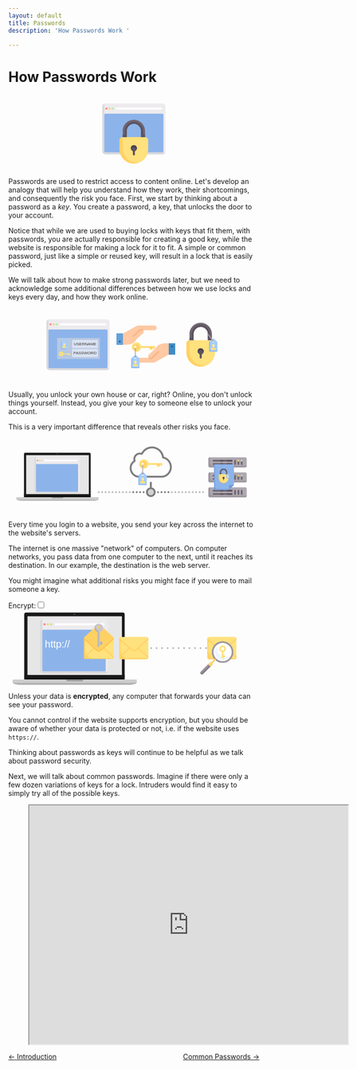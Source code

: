 ```yaml
---
layout: default
title: Passwords 
description: 'How Passwords Work '

---
```

# How Passwords Work

<!---Image-->
<svg xmlns="http://www.w3.org/2000/svg" width="740" viewBox="0 0 264.583 79.375" data-v-df0b85a2><g style="display:inline" data-v-df0b85a2><g transform="matrix(.10837 0 0 .10837 109.402 16.48)" data-v-df0b85a2><path d="M488.682 431.6H-66.261c-16.418 0-29.728-13.31-29.728-29.729V-34.155c0-16.418 13.31-29.729 29.728-29.729h554.943c16.418 0 29.729 13.31 29.729 29.73V401.87c0 16.42-13.31 29.729-29.73 29.729z" style="fill:#edebed;stroke-width:1.20000005" data-v-df0b85a2></path><path d="M-76.17 401.871V-62.195C-87.69-58.1-95.99-47.08-95.99-34.155v436.026c0 16.419 13.311 29.729 29.73 29.729h554.942c12.925 0 23.945-8.3 28.039-19.82H-66.261c-5.473 0-9.91-4.436-9.91-9.909z" style="fill:#dbd9dc;stroke-width:1.20000005" data-v-df0b85a2></path><path d="M488.682 411.78H-66.261c-5.473 0-9.91-4.436-9.91-9.909V45.123c0-5.473 4.437-9.91 9.91-9.91h554.943c5.473 0 9.91 4.437 9.91 9.91v356.748c0 5.473-4.437 9.91-9.91 9.91z" style="fill:#8cb4eb;stroke-width:1.20000005" data-v-df0b85a2></path><path d="M478.772-4.426H42.746a9.907 9.907 0 0 1-9.91-9.91 9.908 9.908 0 0 1 9.91-9.91h436.026a9.907 9.907 0 0 1 9.91 9.91 9.908 9.908 0 0 1-9.91 9.91z" style="fill:#ffffff;stroke-width:1.20000005" data-v-df0b85a2></path><circle r="9.91" cy="-14.336" cx="-56.353" style="fill:#ff8087;stroke-width:1.20000005" data-v-df0b85a2></circle><circle r="9.91" cy="-14.336" cx="-26.622" style="fill:#ffd164;stroke-width:1.20000005" data-v-df0b85a2></circle><circle r="9.91" cy="-14.336" cx="3.107" style="fill:#b4e6a0;stroke-width:1.20000005" data-v-df0b85a2></circle></g><path d="M144.105 44.996h-23.627a3.222 3.222 0 0 0-3.222 3.222v9.666c0 8.304 6.732 15.035 15.036 15.035 8.303 0 15.035-6.731 15.035-15.035v-9.666a3.222 3.222 0 0 0-3.222-3.222z" style="fill:#ffe17d;stroke-width:1.20000005" data-v-df0b85a2></path><path d="M132.292 26.74c-6.525 0-11.814 5.288-11.814 11.813v6.443h4.296v-6.443a7.518 7.518 0 1 1 15.035 0v6.443h4.296v-6.443c0-6.525-5.289-11.814-11.813-11.814z" style="fill:#6f6571;stroke-width:1.20000005" data-v-df0b85a2></path><path d="M134.787 71.828c-8.087-.38-14.309-7.347-14.309-15.443V44.996a3.222 3.222 0 0 0-3.222 3.222v9.666c0 8.304 6.732 15.035 15.036 15.035a15 15 0 0 0 6.358-1.406 15.2 15.2 0 0 1-3.863.315z" style="fill:#ffd164;stroke-width:1.20000005" data-v-df0b85a2></path><path d="M135.513 56.81a3.225 3.225 0 0 0-3.827-3.167 3.228 3.228 0 0 0-2.553 2.523 3.205 3.205 0 0 0 1.56 3.427c.327.188.525.534.525.911v2.486c0 .86.48 1.338 1.074 1.338.593 0 1.073-.481 1.073-1.074V60.51c0-.384.209-.733.541-.926a3.2 3.2 0 0 0 1.607-2.774z" style="fill:#5d5360;stroke-width:1.20000005" data-v-df0b85a2></path><path d="M131.686 55.791c1.65-.3 3.13.683 3.639 2.103a3.225 3.225 0 0 0-3.639-4.251 3.228 3.228 0 0 0-2.553 2.523 3.252 3.252 0 0 0 .117 1.706c.378-1.053 1.323-1.878 2.436-2.08z" style="fill:#4b3f4e;stroke-width:1.20000005" data-v-df0b85a2></path><path d="M141.957 41.238v-2.354c0-5.148-3.885-9.643-9.022-9.976a9.666 9.666 0 0 0-10.309 9.645v2.685c0 .89-.721 1.61-1.61 1.61h-.538v2.148h4.296v-6.128c0-4.116 3.172-7.706 7.286-7.83a7.518 7.518 0 0 1 7.75 7.515v6.443h4.295V42.85h-.537a1.61 1.61 0 0 1-1.61-1.611z" style="fill:#5d5360;stroke-width:1.20000005" data-v-df0b85a2></path><text x="91.854" y="-7.025" transform="translate(0 -26.458)" style="font-style:normal;font-weight:normal;font-size:10.58333302px;line-height:1.25;font-family:sans-serif;letter-spacing:0px;word-spacing:0px;fill:#000000;fill-opacity:1;stroke:none;stroke-width:0.26458332" data-v-df0b85a2></text></g></svg>
<!---Image-->


Passwords are used to restrict access to content online. Let's develop an
analogy that will help you understand how they work, their shortcomings, and
consequently the risk you face. First, we start by thinking about a password as
a _key_. You create a password, a key, that unlocks the door to your account.

Notice that while we are used to buying locks with keys that fit them, with
passwords, you are actually responsible for creating a good key, while the
website is responsible for making a lock for it to fit. A simple or common
password, just like a simple or reused key, will result in a lock that is
easily picked.

We will talk about how to make strong passwords later, but we need to
acknowledge some additional differences between how we use locks and keys every
day, and how they work online.


<!---Image-->
<svg xmlns="http://www.w3.org/2000/svg" width="740" viewBox="0 0 264.583 79.375" data-v-f39d98fc><g style="display:inline" data-v-f39d98fc><path d="M175.84 49.099V37.246h-6.772v11.853z" style="fill:#3e8cc7" data-v-f39d98fc></path><path d="M169.068 37.246v11.853h6.773V37.246z" style="fill:#3e8cc7" data-v-f39d98fc></path><path d="M171.608 39.786v1.693h1.693v-1.693z" style="fill:#126099;stroke-width:0.26458332" data-v-f39d98fc></path><path d="M154.695 43.13l-.02.042-6.594 5.938a2.389 2.389 0 0 0-.18 3.365l.01.01-.01.011h-11.853a2.534 2.534 0 0 0-2.54 2.54 2.534 2.534 0 0 0 2.54 2.54h17.78l15.24-8.466V37.246h-4.234a11.68 11.68 0 0 0-10.139 5.884z" style="fill:#fec9a3;stroke-width:0.26458332" data-v-f39d98fc></path><path d="M158.929 45.734a.819.819 0 0 1-.053 1.153l-7.028 6.392a3.232 3.232 0 0 1-3.566.53.813.813 0 0 1-.201-1.313l.042-.042a.854.854 0 0 1 .963-.138c.55.233 1.186.127 1.63-.285l7.027-6.403a.819.819 0 0 1 1.154.053z" style="fill:#f7b788;stroke-width:0.26458332" data-v-f39d98fc></path><g data-v-f39d98fc><path d="M120.81 26.928V38.78h-6.773V26.928z" style="fill:#3e8cc7;stroke-width:0.26458332" data-v-f39d98fc></path><path d="M120.81 26.928V38.78h-6.773V26.928z" style="fill:#3e8cc7" data-v-f39d98fc></path><path d="M118.27 34.548v1.693h-1.693v-1.693z" style="fill:#126099;stroke-width:0.26458332" data-v-f39d98fc></path><path d="M135.182 32.897l.021-.042 6.594-5.938a2.389 2.389 0 0 0 .18-3.365l-.011-.01H153.83a2.534 2.534 0 0 0 2.54-2.54 2.534 2.534 0 0 0-2.54-2.54h-17.78l-15.24 8.466V38.78h4.233a11.68 11.68 0 0 0 10.139-5.884z" style="fill:#fec9a3;stroke-width:0.26458332" data-v-f39d98fc></path><path d="M130.949 30.293a.819.819 0 0 1 .053-1.153l7.027-6.392a3.232 3.232 0 0 1 3.567-.53.813.813 0 0 1 .2 1.313l-.042.042a.854.854 0 0 1-.963.138 1.518 1.518 0 0 0-1.63.285l-7.027 6.393a.819.819 0 0 1-1.154-.053z" style="fill:#f7b788;stroke-width:0.26458332" data-v-f39d98fc></path><path d="M114.051 32.825v-5.847h6.601v11.694h-6.6zm4.338 2.546v-.849h-1.886v1.698h1.886z" style="opacity:0.5;fill:#8cb4eb;fill-opacity:1;stroke-width:1.78208733" data-v-f39d98fc></path></g><g style="display:inline" data-v-f39d98fc><g transform="matrix(.05292 0 0 .05292 128.643 36.27)" data-v-f39d98fc><path d="M462.452 132.129v-24.774h16.516v24.774a8.256 8.256 0 0 1-8.258 8.258 8.256 8.256 0 0 1-8.258-8.258z" style="fill:#ffd164" data-v-f39d98fc></path><rect height="41.29" width="49.548" y="99.1" x="388.13" style="fill:#ffd164" data-v-f39d98fc></rect></g><path d="M151.366 43.7v-2.185h.874V43.7a.437.437 0 1 1-.874 0z" style="fill:#ffe17d" data-v-f39d98fc></path><path d="M148.744 43.7v-2.185h.874V43.7a.437.437 0 1 1-.874 0z" style="fill:#ffe17d" data-v-f39d98fc></path><path d="M130.394 41.267c.092 2.397 2.02 4.412 4.41 4.602a4.805 4.805 0 0 0 4.96-3.296.883.883 0 0 1 .834-.621h13.39a.874.874 0 0 0 0-1.748h-13.39a.887.887 0 0 1-.836-.626 4.805 4.805 0 0 0-9.368 1.69zm4.804-.19a1.311 1.311 0 1 1-2.622 0 1.311 1.311 0 0 1 2.622 0z" style="fill:#ffe17d" data-v-f39d98fc></path><path d="M135.198 38.019a3.059 3.059 0 1 0 0 6.117 3.059 3.059 0 0 0 0-6.117zm-1.311 4.37a1.311 1.311 0 1 1 0-2.622 1.311 1.311 0 0 1 0 2.622z" style="fill:#ffd164" data-v-f39d98fc></path><path d="M136.072 45.01a4.807 4.807 0 0 1-3.81-7.738 4.798 4.798 0 0 0-1.868 3.995c.092 2.397 2.02 4.412 4.41 4.602a4.794 4.794 0 0 0 4.201-1.862 4.782 4.782 0 0 1-2.933 1.004z" style="fill:#ffd164" data-v-f39d98fc></path><path d="M140.598 41.952h13.39a.874.874 0 0 0 .874-.874h-13.066c-.547 0-1.031.353-1.198.873z" style="fill:#ffd164" data-v-f39d98fc></path><path d="M137.744 52.801l-2.312-2.313a2.178 2.178 0 0 0-1.546-.64c-.558 0-1.118.214-1.544.64l-2.313 2.313a1.748 1.748 0 0 0-.512 1.236v8.453c0 .483.391.874.874.874h6.991a.874.874 0 0 0 .874-.874v-8.453c0-.463-.184-.908-.512-1.236zm-3.857.95a.874.874 0 1 1 0-1.749.874.874 0 0 1 0 1.748z" style="fill:#a5cdff" data-v-f39d98fc></path><path d="M133.887 52.44a.437.437 0 0 1-.437-.438V42.39a.437.437 0 1 1 .874 0v9.613a.437.437 0 0 1-.437.437z" style="fill:#aea8af" data-v-f39d98fc></path><path d="M133.887 52.44a.437.437 0 0 1-.437-.438v-1.31h.874v1.31a.437.437 0 0 1-.437.437z" style="fill:#9c969e" data-v-f39d98fc></path><path d="M131.702 62.46a1.311 1.311 0 0 1-1.311-1.312V52.44l-.362.362a1.748 1.748 0 0 0-.512 1.236v8.453c0 .483.391.874.874.874h6.991a.874.874 0 0 0 .874-.874v-.031h-6.554z" style="fill:#8cb4eb" data-v-f39d98fc></path><path d="M135.91 59.669l-.77-.257a.874.874 0 0 1-.598-.83v-.899h-1.31v.9c0 .376-.242.71-.598.829l-.772.257a.874.874 0 0 0-.597.83v.68c0 .241.195.437.437.437h4.37a.437.437 0 0 0 .437-.437v-.68c0-.377-.241-.711-.598-.83z" style="fill:#ffe17d" data-v-f39d98fc></path><path d="M133.887 59.431c.336 0 .645-.076.93-.212a.874.874 0 0 1-.275-.636v-.9h-1.31v.9a.874.874 0 0 1-.276.635c.285.137.594.213.93.213z" style="fill:#ffd164" data-v-f39d98fc></path><path d="M133.887 58.557a1.311 1.311 0 0 1-1.311-1.31v-.438a1.311 1.311 0 0 1 2.622 0v.437c0 .724-.587 1.311-1.311 1.311z" style="fill:#ffedb1" data-v-f39d98fc></path><path d="M133.45 57.683v-1.31c0-.333.127-.64.331-.87a1.313 1.313 0 0 0-1.205 1.306v.437c0 .688.531 1.252 1.205 1.307a1.316 1.316 0 0 1-.331-.87z" style="fill:#ffe17d" data-v-f39d98fc></path></g><g style="display:inline" data-v-f39d98fc><path d="M215.043 33.508a.437.437 0 0 1-.617-.035l-.874-.978.652-.582.873.978c.161.18.146.456-.034.617z" style="display:inline;fill:#9c969e;stroke-width:0.99999994" data-v-f39d98fc></path><path d="M214.555 33.938h-23.627a3.222 3.222 0 0 0-3.222 3.222v9.665c0 8.304 6.732 15.035 15.036 15.035 8.303 0 15.035-6.731 15.035-15.035V37.16a3.222 3.222 0 0 0-3.222-3.222z" style="fill:#ffe17d;stroke-width:0.13004801" data-v-f39d98fc></path><path d="M202.742 15.68c-6.525 0-11.814 5.29-11.814 11.814v6.444h4.296v-6.444a7.518 7.518 0 1 1 15.035 0v6.444h4.296v-6.444c0-6.524-5.289-11.813-11.813-11.813z" style="fill:#6f6571;stroke-width:0.13004801" data-v-f39d98fc></path><path d="M205.237 60.77c-8.087-.381-14.309-7.347-14.309-15.443v-11.39a3.222 3.222 0 0 0-3.222 3.223v9.665c0 8.304 6.732 15.035 15.036 15.035a15 15 0 0 0 6.358-1.406 15.2 15.2 0 0 1-3.863.315z" style="fill:#ffd164;stroke-width:0.13004801" data-v-f39d98fc></path><path d="M205.963 45.751a3.225 3.225 0 0 0-3.827-3.166 3.228 3.228 0 0 0-2.554 2.522 3.205 3.205 0 0 0 1.56 3.428c.328.187.526.533.526.91v2.486c0 .86.48 1.338 1.073 1.338.594 0 1.074-.48 1.074-1.074v-2.744c0-.384.209-.733.54-.925a3.2 3.2 0 0 0 1.608-2.775z" style="fill:#5d5360;stroke-width:0.13004801" data-v-f39d98fc></path><path d="M202.136 44.733c1.65-.3 3.13.683 3.639 2.103a3.225 3.225 0 0 0-3.639-4.251 3.228 3.228 0 0 0-2.554 2.522 3.252 3.252 0 0 0 .118 1.706c.378-1.053 1.323-1.878 2.436-2.08z" style="fill:#4b3f4e;stroke-width:0.13004801" data-v-f39d98fc></path><path d="M212.407 30.18v-2.355c0-5.148-3.885-9.643-9.022-9.975a9.666 9.666 0 0 0-10.309 9.644v2.685c0 .89-.721 1.611-1.61 1.611h-.538v2.148h4.296v-6.129c0-4.116 3.172-7.706 7.286-7.829a7.518 7.518 0 0 1 7.75 7.514v6.444h4.295V31.79h-.537a1.61 1.61 0 0 1-1.61-1.61z" style="fill:#5d5360;stroke-width:0.13004801" data-v-f39d98fc></path><g style="display:inline" data-v-f39d98fc><path d="M219.87 35.41l-2.313-2.313a2.178 2.178 0 0 0-1.546-.64c-.558 0-1.118.213-1.544.64l-2.313 2.313a1.748 1.748 0 0 0-.512 1.236v8.452c0 .483.391.874.874.874h6.991a.874.874 0 0 0 .874-.874v-8.452c0-.464-.184-.908-.511-1.236zm-3.858.949a.874.874 0 1 1 0-1.748.874.874 0 0 1 0 1.748z" style="fill:#a5cdff" data-v-f39d98fc></path><path d="M215.942 35.087a.437.437 0 0 1-.61-.093l-5.694-7.746a.437.437 0 1 1 .704-.518l5.694 7.747a.437.437 0 0 1-.094.61z" style="fill:#aea8af" data-v-f39d98fc></path><path d="M215.942 35.087a.437.437 0 0 1-.61-.093l-.777-1.056.704-.518.777 1.057a.437.437 0 0 1-.094.61z" style="fill:#9c969e" data-v-f39d98fc></path><path d="M213.827 45.067a1.311 1.311 0 0 1-1.311-1.31v-8.71l-.362.363a1.748 1.748 0 0 0-.512 1.236v8.452c0 .483.391.874.874.874h6.992a.874.874 0 0 0 .874-.874v-.03h-6.555z" style="fill:#8cb4eb" data-v-f39d98fc></path><path d="M218.036 42.277l-.771-.257a.874.874 0 0 1-.598-.829v-.9h-1.31v.9c0 .376-.242.71-.598.83l-.772.256a.874.874 0 0 0-.597.83v.68c0 .242.195.438.437.438h4.37a.437.437 0 0 0 .437-.437v-.681c0-.377-.241-.71-.598-.83z" style="fill:#ffe17d" data-v-f39d98fc></path><path d="M216.012 42.04c.336 0 .645-.076.93-.213a.874.874 0 0 1-.275-.636v-.9h-1.31v.9a.874.874 0 0 1-.276.636c.285.136.594.213.93.213z" style="fill:#ffd164" data-v-f39d98fc></path><path d="M216.012 41.166a1.311 1.311 0 0 1-1.311-1.311v-.437a1.311 1.311 0 0 1 2.622 0v.437c0 .724-.587 1.31-1.311 1.31z" style="fill:#ffedb1" data-v-f39d98fc></path><path d="M215.575 40.292V38.98c0-.333.127-.639.331-.87a1.313 1.313 0 0 0-1.205 1.307v.437c0 .688.531 1.252 1.205 1.306a1.316 1.316 0 0 1-.331-.87z" style="fill:#ffe17d" data-v-f39d98fc></path></g></g><g data-v-f39d98fc><g transform="matrix(.10837 0 0 .10837 50.512 18.845)" style="display:inline" data-v-f39d98fc><path d="M488.682 431.6H-66.261c-16.418 0-29.728-13.31-29.728-29.729V-34.155c0-16.418 13.31-29.729 29.728-29.729h554.943c16.418 0 29.729 13.31 29.729 29.73V401.87c0 16.42-13.31 29.729-29.73 29.729z" style="fill:#edebed;stroke-width:1.20000005" data-v-f39d98fc></path><path d="M-76.17 401.871V-62.195C-87.69-58.1-95.99-47.08-95.99-34.155v436.026c0 16.419 13.311 29.729 29.73 29.729h554.942c12.925 0 23.945-8.3 28.039-19.82H-66.261c-5.473 0-9.91-4.436-9.91-9.909z" style="fill:#dbd9dc;stroke-width:1.20000005" data-v-f39d98fc></path><path d="M488.682 411.78H-66.261c-5.473 0-9.91-4.436-9.91-9.909V45.123c0-5.473 4.437-9.91 9.91-9.91h554.943c5.473 0 9.91 4.437 9.91 9.91v356.748c0 5.473-4.437 9.91-9.91 9.91z" style="fill:#8cb4eb;stroke-width:1.20000005" data-v-f39d98fc></path><path d="M478.772-4.426H42.746a9.907 9.907 0 0 1-9.91-9.91 9.908 9.908 0 0 1 9.91-9.91h436.026a9.907 9.907 0 0 1 9.91 9.91 9.908 9.908 0 0 1-9.91 9.91z" style="fill:#ffffff;stroke-width:1.20000005" data-v-f39d98fc></path><circle cx="-56.353" cy="-14.336" r="9.91" style="fill:#ff8087;stroke-width:1.20000005" data-v-f39d98fc></circle><circle cx="-26.622" cy="-14.336" r="9.91" style="fill:#ffd164;stroke-width:1.20000005" data-v-f39d98fc></circle><circle cx="3.107" cy="-14.336" r="9.91" style="fill:#b4e6a0;stroke-width:1.20000005" data-v-f39d98fc></circle></g><g transform="translate(0 -63.5)" data-v-f39d98fc><rect width="45.01" height="22.172" x="51.374" y="95.13" style="opacity:0.5;fill:#e3dedb;fill-opacity:1;stroke-width:0.43104368" data-v-f39d98fc></rect><g transform="matrix(.02646 0 0 .02646 52.48 109.508)" style="display:inline" data-v-f39d98fc><path d="M462.452 132.129v-24.774h16.516v24.774a8.256 8.256 0 0 1-8.258 8.258 8.256 8.256 0 0 1-8.258-8.258z" style="fill:#ffd164" data-v-f39d98fc></path><rect height="41.29" width="49.548" y="99.1" x="388.13" style="fill:#ffd164" data-v-f39d98fc></rect></g><g style="display:inline" data-v-f39d98fc><path d="M55.757 110.382a1.53 1.53 0 1 0 0 3.06 1.53 1.53 0 0 0 0-3.06zm-.655 2.185a.655.655 0 1 1 0-1.31.655.655 0 0 1 0 1.31z" style="fill:#ffd164" data-v-f39d98fc></path><path d="M56.194 113.878a2.403 2.403 0 0 1-1.905-3.87 2.4 2.4 0 0 0-.934 1.998 2.423 2.423 0 0 0 2.206 2.301 2.397 2.397 0 0 0 2.1-.93 2.391 2.391 0 0 1-1.467.501z" style="fill:#ffd164" data-v-f39d98fc></path><path d="M58.457 112.349h6.695a.437.437 0 0 0 .437-.437h-6.533a.63.63 0 0 0-.599.437z" style="fill:#ffd164" data-v-f39d98fc></path></g><g style="display:inline" data-v-f39d98fc><path d="M63.841 113.223v-1.093h.437v1.093a.218.218 0 1 1-.437 0z" style="fill:#ffe17d" data-v-f39d98fc></path><path d="M62.53 113.223v-1.093h.437v1.093a.218.218 0 1 1-.437 0z" style="fill:#ffe17d" data-v-f39d98fc></path><path d="M53.355 112.006a2.423 2.423 0 0 0 2.206 2.301 2.402 2.402 0 0 0 2.479-1.647.442.442 0 0 1 .417-.311h6.695a.437.437 0 0 0 0-.874h-6.694a.444.444 0 0 1-.419-.313 2.402 2.402 0 0 0-4.684.844zm2.402-.094a.655.655 0 1 1-1.311 0 .655.655 0 0 1 1.311 0z" style="fill:#ffe17d" data-v-f39d98fc></path></g><g style="display:inline" data-v-f39d98fc><path d="M61.957 98.558l-1.85-1.85a1.742 1.742 0 0 0-1.237-.513c-.447 0-.894.171-1.236.512l-1.85 1.85c-.262.263-.41.619-.41.99v6.762a.7.7 0 0 0 .7.699h5.593a.7.7 0 0 0 .7-.7v-6.761c0-.371-.148-.727-.41-.99zm-3.087.759a.7.7 0 1 1 0-1.399.7.7 0 0 1 0 1.399z" style="fill:#a5cdff;stroke-width:0.05291667" data-v-f39d98fc></path><path d="M57.122 106.284c-.579 0-1.048-.47-1.048-1.049v-6.967l-.29.29c-.262.262-.41.618-.41.988v6.763a.7.7 0 0 0 .7.699h5.593a.7.7 0 0 0 .7-.7v-.024h-5.245z" style="fill:#8cb4eb;stroke-width:0.05291667" data-v-f39d98fc></path><path d="M60.49 104.052l-.617-.206a.7.7 0 0 1-.478-.663v-.72h-1.049v.72a.7.7 0 0 1-.478.663l-.617.206a.7.7 0 0 0-.478.663v.545c0 .193.156.35.35.35h3.495a.35.35 0 0 0 .35-.35v-.545a.7.7 0 0 0-.478-.663z" style="fill:#ffe17d;stroke-width:0.05291667" data-v-f39d98fc></path><path d="M58.87 103.862c.27 0 .516-.061.744-.17a.7.7 0 0 1-.22-.51v-.719h-1.048v.72a.7.7 0 0 1-.22.508c.228.11.475.17.744.17z" style="fill:#ffd164;stroke-width:0.05291667" data-v-f39d98fc></path><path d="M58.87 103.162c-.579 0-1.048-.47-1.048-1.048v-.35a1.049 1.049 0 0 1 2.098 0v.35c0 .579-.47 1.048-1.05 1.048z" style="fill:#ffedb1;stroke-width:0.05291667" data-v-f39d98fc></path><path d="M58.52 102.463v-1.049c0-.265.103-.51.266-.695a1.05 1.05 0 0 0-.964 1.045v.35c0 .55.425 1.001.964 1.045a1.053 1.053 0 0 1-.265-.696z" style="fill:#ffe17d;stroke-width:0.05291667" data-v-f39d98fc></path></g><rect width="27.077" height="8.502" x="67.25" y="97.185" style="opacity:0.5;fill:#ffffff;fill-opacity:1;stroke-width:0.27172312" data-v-f39d98fc></rect><text x="68.84" y="102.977" style="font-style:normal;font-variant:normal;font-weight:normal;font-stretch:normal;font-size:10.58333302px;line-height:0;font-family:Jamrul;-inkscape-font-specification:Jamrul;letter-spacing:0px;word-spacing:0px;fill:#000000;fill-opacity:1;stroke:none;stroke-width:0.26458332" data-v-f39d98fc><tspan x="68.84" y="102.977" style="font-style:normal;font-variant:normal;font-weight:normal;font-stretch:normal;font-size:4.23333311px;line-height:0;font-family:sans-serif;-inkscape-font-specification:sans-serif;fill:#333333;fill-opacity:1;stroke-width:0.26458332" data-v-f39d98fc>USERNAME</tspan></text><rect width="27.077" height="8.502" x="67.25" y="106.745" style="display:inline;opacity:0.5;fill:#ffffff;fill-opacity:1;stroke-width:0.27172312" data-v-f39d98fc></rect><text x="68.571" y="112.537" style="font-style:normal;font-variant:normal;font-weight:normal;font-stretch:normal;font-size:10.58333302px;line-height:0;font-family:Jamrul;-inkscape-font-specification:Jamrul;letter-spacing:0px;word-spacing:0px;display:inline;fill:#000000;fill-opacity:1;stroke:none;stroke-width:0.26458332" data-v-f39d98fc><tspan x="68.571" y="112.537" style="font-style:normal;font-variant:normal;font-weight:normal;font-stretch:normal;font-size:4.23333311px;line-height:0;font-family:sans-serif;-inkscape-font-specification:sans-serif;fill:#333333;fill-opacity:1;stroke-width:0.26458332" data-v-f39d98fc>PASSWORD</tspan></text></g></g></g></svg>
<!---Image-->


Usually, you unlock your own house or car, right?  Online, you don't unlock
things yourself. Instead, you give your key to someone else to unlock your
account.

This is a very important difference that reveals other risks you face.

<!---Image-->
<svg xmlns="http://www.w3.org/2000/svg" width="740" viewBox="0 0 264.583 79.375" data-v-09d0cfd4><g style="display:inline" data-v-09d0cfd4><g transform="matrix(.21167 0 0 .21167 -2.392 -13.258)" style="clip-rule:evenodd;fill-rule:evenodd;image-rendering:optimizeQuality;shape-rendering:geometricPrecision;text-rendering:geometricPrecision" data-v-09d0cfd4><rect height="512" width="512" style="fill:none" data-v-09d0cfd4></rect><rect height="14.309" width="332.046" x="89.118" y="343.602" style="fill:#000000" data-v-09d0cfd4></rect><path d="M94.886 136.354h320.496c3.172 0 5.768 2.596 5.768 5.768v205.45c0 3.173-2.596 5.769-5.768 5.769H94.886c-3.173 0-5.769-2.596-5.769-5.769v-205.45c0-3.172 2.596-5.768 5.769-5.768z" style="fill:#1a1a1a" data-v-09d0cfd4></path><rect height="194.209" width="312.421" x="99.732" y="148.522" style="fill:#e6e6e6;stroke:#000000;stroke-width:0.125102" data-v-09d0cfd4></rect><rect height="10.95" width="410.281" x="50.86" y="357.853" style="fill:#cccccc" data-v-09d0cfd4></rect><path d="M227.684 357.853h56.632v1.706a3.844 3.844 0 0 1-3.833 3.833h-48.967a3.844 3.844 0 0 1-3.832-3.833v-1.706z" style="fill:#999999" data-v-09d0cfd4></path><path d="M256 368.803h204.626a.17.17 0 0 1 .17.17c0 3.18-14.04 5.969-22.38 6.673H73.584c-8.339-.704-22.38-3.492-22.38-6.673 0-.093.077-.17.17-.17H256z" style="fill:#b3b3b3" data-v-09d0cfd4></path><g data-v-09d0cfd4><circle r="1.2" transform="matrix(1.30067 1.32352 -1.32373 1.30047 255.134 142.182)" style="fill:#424242" data-v-09d0cfd4></circle><circle r="1.2" transform="matrix(1.00675 1.02443 -1.02459 1.00659 255.134 142.182)" style="fill:#595959" data-v-09d0cfd4></circle><path d="M256.364 140.973a1.723 1.723 0 0 1-.436 2.738c-.48-.256-.895-.719-1.127-1.32-.258-.669-.232-1.364.019-1.905.544-.1 1.127.062 1.544.487z" style="fill:#636363" data-v-09d0cfd4></path></g></g><g style="opacity:0.5" data-v-09d0cfd4><path d="M136.959 41.92h25.137c2.754-.195 5.324-1.469 7.24-3.57a11.274 11.274 0 0 0 2.95-7.588c0-5.15-3.55-9.71-8.36-10.897a12.713 12.713 0 0 0-12.619-10.81 12.827 12.827 0 0 0-11.17 6.564 6.876 6.876 0 0 0-8.187 8.296 9.658 9.658 0 0 0-4.114 7.892c.01 5.215 4.191 9.842 9.123 10.114zM133.628 25.2a.98.98 0 0 0 .424-1.198 4.906 4.906 0 0 1 4.605-6.576c.577.001 1.143.099 1.666.295a1.006 1.006 0 0 0 1.241-.5 10.836 10.836 0 0 1 9.765-6.195c5.596 0 10.212 4.191 10.745 9.743a.994.994 0 0 0 .817.882c4.246.73 7.446 4.638 7.446 9.101 0 4.736-3.734 8.851-8.328 9.2h-24.963c-3.92-.24-7.218-3.952-7.218-8.144 0-2.7 1.448-5.236 3.8-6.608z" data-v-09d0cfd4></path><g transform="matrix(.10887 0 0 .10887 116.019 9.054)" data-v-09d0cfd4><circle cx="313.65" cy="442.5" r="37.8" style="fill:#a7a9ac" data-v-09d0cfd4></circle><path d="M360.45 442.5c0-22.7-16.3-41.7-37.8-46v-46.6c0-5-4.1-9.1-9.1-9.1s-9.1 4.1-9.1 9.1v46.6c-21.5 4.2-37.8 23.2-37.8 46 0 25.8 21 46.8 46.8 46.8 25.8 0 47-20.9 47-46.8zm-75.5 0c0-15.8 12.9-28.7 28.7-28.7 15.8 0 28.7 12.9 28.7 28.7 0 15.8-12.9 28.7-28.7 28.7-15.9.1-28.7-12.8-28.7-28.7z" data-v-09d0cfd4></path></g><path d="M143.556 57.227a.994.994 0 0 0-.99-.99.994.994 0 0 0-.991.99c0 .545.446.991.99.991.545 0 .991-.435.991-.99z" data-v-09d0cfd4></path><path d="M136.264 57.227a.987.987 0 0 0-.99-.99.994.994 0 0 0-.991.99c0 .545.446.991.99.991.545 0 .991-.435.991-.99z" data-v-09d0cfd4></path><path d="M137.929 57.227c0 .545.446.991.99.991.545 0 .991-.435.991-.99a.987.987 0 0 0-.99-.991c-.545.01-.991.446-.991.99z" data-v-09d0cfd4></path><path d="M130.92 56.53a.98.98 0 0 0-.283.697c0 .262.109.512.283.697a.99.99 0 0 0 .697.294.99.99 0 0 0 .696-.294.99.99 0 0 0 .294-.697.99.99 0 0 0-.294-.696.99.99 0 0 0-.696-.294 1.06 1.06 0 0 0-.697.294z" data-v-09d0cfd4></path><path d="M169.41 57.924a.99.99 0 0 0 .295-.697.99.99 0 0 0-.294-.696.99.99 0 0 0-.697-.294.99.99 0 0 0-.697.294.99.99 0 0 0-.294.696.99.99 0 0 0 .294.697.99.99 0 0 0 .697.294.99.99 0 0 0 .697-.294z" data-v-09d0cfd4></path><path d="M166.053 57.227a.987.987 0 0 0-.991-.99.994.994 0 0 0-.99.99c0 .545.446.991.99.991s.99-.435.99-.99z" data-v-09d0cfd4></path><path d="M161.41 58.218c.544 0 .99-.435.99-.99a.987.987 0 0 0-.99-.991.994.994 0 0 0-.99.99c0 .556.446.991.99.991z" data-v-09d0cfd4></path><path d="M158.743 57.227a.985.985 0 1 0-1.97 0 .985.985 0 1 0 1.97 0z" data-v-09d0cfd4></path><path d="M173.063 57.924a.99.99 0 0 0 .294-.697.99.99 0 0 0-.294-.696.99.99 0 0 0-.697-.294.99.99 0 0 0-.697.294.99.99 0 0 0-.294.696.99.99 0 0 0 .294.697.99.99 0 0 0 .697.294.99.99 0 0 0 .697-.294z" style="opacity:0.5;stroke-width:1" data-v-09d0cfd4></path><path d="M176.715 57.924a.99.99 0 0 0 .294-.697.99.99 0 0 0-.294-.696.99.99 0 0 0-.697-.294.99.99 0 0 0-.697.294.99.99 0 0 0-.294.696.99.99 0 0 0 .294.697.99.99 0 0 0 .697.294.99.99 0 0 0 .697-.294z" style="opacity:0.5;stroke-width:1" data-v-09d0cfd4></path><path d="M180.367 57.924a.99.99 0 0 0 .294-.697.99.99 0 0 0-.294-.696.99.99 0 0 0-.697-.294.99.99 0 0 0-.697.294.99.99 0 0 0-.294.696.99.99 0 0 0 .294.697.99.99 0 0 0 .697.294.99.99 0 0 0 .697-.294z" style="opacity:0.5;stroke-width:1" data-v-09d0cfd4></path><path d="M184.019 57.924a.99.99 0 0 0 .294-.697.99.99 0 0 0-.294-.696.99.99 0 0 0-.697-.294.99.99 0 0 0-.697.294.99.99 0 0 0-.294.696.99.99 0 0 0 .294.697.99.99 0 0 0 .697.294.99.99 0 0 0 .697-.294z" style="opacity:0.5;stroke-width:1" data-v-09d0cfd4></path><path d="M187.67 57.924a.99.99 0 0 0 .295-.697.99.99 0 0 0-.294-.696.99.99 0 0 0-.697-.294.99.99 0 0 0-.697.294.99.99 0 0 0-.294.696.99.99 0 0 0 .294.697.99.99 0 0 0 .697.294.99.99 0 0 0 .697-.294z" style="opacity:0.5;stroke-width:1" data-v-09d0cfd4></path><path d="M191.323 57.924a.99.99 0 0 0 .294-.697.99.99 0 0 0-.294-.696.99.99 0 0 0-.697-.294.99.99 0 0 0-.697.294.99.99 0 0 0-.294.696.99.99 0 0 0 .294.697.99.99 0 0 0 .697.294.99.99 0 0 0 .697-.294z" style="opacity:0.5;stroke-width:1" data-v-09d0cfd4></path><path d="M194.975 57.924a.99.99 0 0 0 .294-.697.99.99 0 0 0-.294-.696.99.99 0 0 0-.697-.294.99.99 0 0 0-.697.294.99.99 0 0 0-.294.696.99.99 0 0 0 .294.697.99.99 0 0 0 .697.294.99.99 0 0 0 .697-.294z" style="opacity:0.5;stroke-width:1" data-v-09d0cfd4></path><path d="M198.627 57.924a.99.99 0 0 0 .294-.697.99.99 0 0 0-.294-.696.99.99 0 0 0-.697-.294.99.99 0 0 0-.697.294.99.99 0 0 0-.294.696.99.99 0 0 0 .294.697.99.99 0 0 0 .697.294.99.99 0 0 0 .697-.294z" style="opacity:0.5;stroke-width:1" data-v-09d0cfd4></path><path d="M202.279 57.924a.99.99 0 0 0 .294-.697.99.99 0 0 0-.294-.696.99.99 0 0 0-.697-.294.99.99 0 0 0-.697.294.99.99 0 0 0-.293.696.99.99 0 0 0 .293.697.99.99 0 0 0 .697.294.99.99 0 0 0 .697-.294z" style="opacity:0.5;stroke-width:1" data-v-09d0cfd4></path><path d="M205.931 57.924a.99.99 0 0 0 .294-.697.99.99 0 0 0-.294-.696.99.99 0 0 0-.697-.294.99.99 0 0 0-.696.294.99.99 0 0 0-.294.696.99.99 0 0 0 .294.697.99.99 0 0 0 .696.294.99.99 0 0 0 .697-.294z" style="opacity:0.5;stroke-width:1" data-v-09d0cfd4></path><path d="M95.864 57.924a.99.99 0 0 0 .294-.697.99.99 0 0 0-.294-.696.99.99 0 0 0-.696-.294.99.99 0 0 0-.697.294.99.99 0 0 0-.294.696.99.99 0 0 0 .294.697.99.99 0 0 0 .697.294.99.99 0 0 0 .696-.294z" style="opacity:0.5;stroke-width:1" data-v-09d0cfd4></path><path d="M99.51 57.924a.99.99 0 0 0 .294-.697.99.99 0 0 0-.294-.696.99.99 0 0 0-.696-.294.99.99 0 0 0-.697.294.99.99 0 0 0-.294.696.99.99 0 0 0 .294.697.99.99 0 0 0 .697.294.99.99 0 0 0 .696-.294z" style="opacity:0.5;stroke-width:1" data-v-09d0cfd4></path><path d="M103.156 57.924a.99.99 0 0 0 .294-.697.99.99 0 0 0-.294-.696.99.99 0 0 0-.696-.294.99.99 0 0 0-.697.294.99.99 0 0 0-.294.696.99.99 0 0 0 .294.697.99.99 0 0 0 .697.294.99.99 0 0 0 .696-.294z" style="opacity:0.5;stroke-width:1" data-v-09d0cfd4></path><path d="M106.802 57.924a.99.99 0 0 0 .294-.697.99.99 0 0 0-.294-.696.99.99 0 0 0-.696-.294.99.99 0 0 0-.697.294.99.99 0 0 0-.294.696.99.99 0 0 0 .294.697.99.99 0 0 0 .697.294.99.99 0 0 0 .696-.294z" style="opacity:0.5;stroke-width:1" data-v-09d0cfd4></path><path d="M110.448 57.924a.99.99 0 0 0 .294-.697.99.99 0 0 0-.294-.696.99.99 0 0 0-.696-.294.99.99 0 0 0-.697.294.99.99 0 0 0-.294.696.99.99 0 0 0 .294.697.99.99 0 0 0 .697.294.99.99 0 0 0 .696-.294z" style="opacity:0.5;stroke-width:1" data-v-09d0cfd4></path><path d="M114.094 57.924a.99.99 0 0 0 .294-.697.99.99 0 0 0-.294-.696.99.99 0 0 0-.696-.294.99.99 0 0 0-.697.294.99.99 0 0 0-.294.696.99.99 0 0 0 .294.697.99.99 0 0 0 .697.294.99.99 0 0 0 .696-.294z" style="opacity:0.5;stroke-width:1" data-v-09d0cfd4></path><path d="M117.74 57.924a.99.99 0 0 0 .294-.697.99.99 0 0 0-.294-.696.99.99 0 0 0-.696-.294.99.99 0 0 0-.697.294.99.99 0 0 0-.294.696.99.99 0 0 0 .294.697.99.99 0 0 0 .697.294.99.99 0 0 0 .696-.294z" style="opacity:0.5;stroke-width:1" data-v-09d0cfd4></path><path d="M121.386 57.924a.99.99 0 0 0 .294-.697.99.99 0 0 0-.294-.696.99.99 0 0 0-.696-.294.99.99 0 0 0-.697.294.99.99 0 0 0-.294.696.99.99 0 0 0 .294.697.99.99 0 0 0 .697.294.99.99 0 0 0 .696-.294z" style="opacity:0.5;stroke-width:1" data-v-09d0cfd4></path><path d="M125.032 57.924a.99.99 0 0 0 .294-.697.99.99 0 0 0-.294-.696.99.99 0 0 0-.696-.294.99.99 0 0 0-.697.294.99.99 0 0 0-.294.696.99.99 0 0 0 .294.697.99.99 0 0 0 .697.294.99.99 0 0 0 .696-.294z" style="opacity:0.5;stroke-width:1" data-v-09d0cfd4></path><path d="M128.678 57.924a.99.99 0 0 0 .294-.697.99.99 0 0 0-.294-.696.99.99 0 0 0-.696-.294.99.99 0 0 0-.697.294.99.99 0 0 0-.294.696.99.99 0 0 0 .294.697.99.99 0 0 0 .697.294.99.99 0 0 0 .696-.294z" style="opacity:0.5;stroke-width:1" data-v-09d0cfd4></path></g><g transform="matrix(.05292 0 0 .05292 136.27 22.577)" data-v-09d0cfd4><path d="M462.452 132.129v-24.774h16.516v24.774a8.256 8.256 0 0 1-8.258 8.258 8.256 8.256 0 0 1-8.258-8.258z" style="fill:#ffd164" data-v-09d0cfd4></path><rect x="388.13" y="99.1" width="49.548" height="41.29" style="fill:#ffd164" data-v-09d0cfd4></rect></g><path d="M158.993 30.006v-2.185h.874v2.185a.437.437 0 1 1-.874 0z" style="fill:#ffe17d" data-v-09d0cfd4></path><path d="M156.37 30.006v-2.185h.875v2.185a.437.437 0 1 1-.874 0z" style="fill:#ffe17d" data-v-09d0cfd4></path><path d="M138.021 27.574c.092 2.397 2.02 4.411 4.41 4.601a4.805 4.805 0 0 0 4.959-3.295.883.883 0 0 1 .834-.622h13.39a.874.874 0 0 0 0-1.748h-13.389a.887.887 0 0 1-.837-.626 4.805 4.805 0 0 0-9.367 1.69zm4.803-.19a1.311 1.311 0 1 1-2.622 0 1.311 1.311 0 0 1 2.622 0z" style="fill:#ffe17d" data-v-09d0cfd4></path><path d="M142.824 24.325a3.059 3.059 0 1 0 0 6.118 3.059 3.059 0 0 0 0-6.118zm-1.31 4.37a1.311 1.311 0 1 1 0-2.622 1.311 1.311 0 0 1 0 2.622z" style="fill:#ffd164" data-v-09d0cfd4></path><path d="M143.698 31.317a4.807 4.807 0 0 1-3.81-7.739 4.798 4.798 0 0 0-1.867 3.996c.092 2.397 2.02 4.411 4.41 4.601a4.794 4.794 0 0 0 4.2-1.861 4.782 4.782 0 0 1-2.933 1.003z" style="fill:#ffd164" data-v-09d0cfd4></path><path d="M148.224 28.258h13.39a.874.874 0 0 0 .875-.874h-13.066c-.547 0-1.031.353-1.199.874z" style="fill:#ffd164" data-v-09d0cfd4></path><path d="M145.371 39.108l-2.313-2.313a2.178 2.178 0 0 0-1.545-.64c-.559 0-1.118.213-1.545.64l-2.313 2.313a1.748 1.748 0 0 0-.512 1.236v8.453c0 .482.392.874.874.874h6.992a.874.874 0 0 0 .874-.874v-8.453c0-.464-.184-.908-.512-1.236zm-3.858.949a.874.874 0 1 1 0-1.748.874.874 0 0 1 0 1.748z" style="fill:#a5cdff" data-v-09d0cfd4></path><path d="M141.513 38.746a.437.437 0 0 1-.437-.437v-9.614a.437.437 0 1 1 .874 0v9.614a.437.437 0 0 1-.437.437z" style="fill:#aea8af" data-v-09d0cfd4></path><path d="M141.513 38.746a.437.437 0 0 1-.437-.437v-1.311h.874v1.31a.437.437 0 0 1-.437.438z" style="fill:#9c969e" data-v-09d0cfd4></path><path d="M139.328 48.766a1.311 1.311 0 0 1-1.31-1.311v-8.71l-.363.363a1.748 1.748 0 0 0-.512 1.236v8.453c0 .482.392.874.874.874h6.992a.874.874 0 0 0 .874-.874v-.032h-6.555z" style="fill:#8cb4eb" data-v-09d0cfd4></path><path d="M143.538 45.975l-.772-.257a.874.874 0 0 1-.597-.829v-.9h-1.311v.9c0 .376-.24.71-.598.83l-.771.256a.874.874 0 0 0-.598.83v.68c0 .242.196.438.437.438h4.37a.437.437 0 0 0 .437-.437v-.681c0-.377-.24-.71-.597-.83z" style="fill:#ffe17d" data-v-09d0cfd4></path><path d="M141.513 45.738c.337 0 .645-.076.93-.213a.874.874 0 0 1-.274-.636v-.9h-1.311v.9a.874.874 0 0 1-.275.636c.285.137.594.213.93.213z" style="fill:#ffd164" data-v-09d0cfd4></path><path d="M141.513 44.864a1.311 1.311 0 0 1-1.31-1.311v-.437a1.311 1.311 0 0 1 2.622 0v.437c0 .724-.588 1.31-1.312 1.31z" style="fill:#ffedb1" data-v-09d0cfd4></path><path d="M141.076 43.99v-1.311c0-.333.128-.639.332-.87a1.313 1.313 0 0 0-1.206 1.307v.437c0 .688.532 1.252 1.206 1.306a1.316 1.316 0 0 1-.332-.87z" style="fill:#ffe17d" data-v-09d0cfd4></path><g transform="matrix(.0926 0 0 .0926 27.61 18.834)" data-v-09d0cfd4><path d="M487.226 425.29H24.774C11.092 425.29 0 414.199 0 400.516V37.161c0-13.682 11.092-24.774 24.774-24.774h462.452c13.682 0 24.774 11.092 24.774 24.774v363.355c0 13.683-11.092 24.774-24.774 24.774z" style="fill:#edebed" data-v-09d0cfd4></path><path d="M16.516 400.516V13.794C6.916 17.207 0 26.39 0 37.161v363.355c0 13.682 11.092 24.774 24.774 24.774h462.452c10.771 0 19.954-6.916 23.366-16.516H24.774a8.258 8.258 0 0 1-8.258-8.258z" style="fill:#dbd9dc" data-v-09d0cfd4></path><path d="M487.226 408.774H24.774a8.258 8.258 0 0 1-8.258-8.258v-297.29a8.258 8.258 0 0 1 8.258-8.258h462.452a8.258 8.258 0 0 1 8.258 8.258v297.29a8.258 8.258 0 0 1-8.258 8.258z" style="fill:#8cb4eb" data-v-09d0cfd4></path><path d="M478.968 61.935H115.613a8.256 8.256 0 0 1-8.258-8.258 8.256 8.256 0 0 1 8.258-8.258h363.355a8.256 8.256 0 0 1 8.258 8.258 8.256 8.256 0 0 1-8.258 8.258z" style="fill:#ffffff" data-v-09d0cfd4></path><circle r="8.258" cy="53.677" cx="33.03" style="fill:#ff8087" data-v-09d0cfd4></circle><circle r="8.258" cy="53.677" cx="57.806" style="fill:#ffd164" data-v-09d0cfd4></circle><circle r="8.258" cy="53.677" cx="82.58" style="fill:#b4e6a0" data-v-09d0cfd4></circle></g><g data-v-09d0cfd4><g transform="translate(270.428 -29.189) scale(.4004)" data-v-09d0cfd4><rect x="-102.71" y="146.098" width="8.768" height="61.383" style="fill:#6f6571;stroke-width:0.26458332" data-v-09d0cfd4></rect><path d="M-93.94 168.02h-4.384v-9.865a3.289 3.289 0 0 1 3.288-3.289h1.096z" style="fill:#867e88" data-v-09d0cfd4></path><path d="M-93.94 207.482h-4.384v-9.866a3.289 3.289 0 0 1 3.288-3.288h1.096z" style="fill:#867e88" data-v-09d0cfd4></path><path d="M-52.286 229.405h-92.076a4.385 4.385 0 0 1-4.385-4.385V207.48a4.385 4.385 0 0 1 4.385-4.384h92.076a4.385 4.385 0 0 1 4.385 4.384v17.539a4.385 4.385 0 0 1-4.385 4.385z" style="fill:#aea8af;stroke-width:0.26458332" data-v-09d0cfd4></path><path d="M-78.594 222.828a2.192 2.192 0 0 1-2.192-2.193v-8.769a2.192 2.192 0 1 1 4.385 0v8.77c0 1.21-.98 2.192-2.193 2.192z" style="fill:#6f6571" data-v-09d0cfd4></path><path d="M-69.824 222.828a2.192 2.192 0 0 1-2.193-2.193v-8.769a2.192 2.192 0 1 1 4.385 0v8.77c0 1.21-.98 2.192-2.192 2.192z" style="fill:#6f6571" data-v-09d0cfd4></path><path d="M-61.055 222.828a2.192 2.192 0 0 1-2.193-2.193v-8.769a2.192 2.192 0 1 1 4.385 0v8.77c0 1.21-.98 2.192-2.192 2.192z" style="fill:#6f6571" data-v-09d0cfd4></path><path d="M-144.362 216.25v-13.153a4.385 4.385 0 0 0-4.385 4.385v17.538a4.385 4.385 0 0 0 4.385 4.385h92.076a4.385 4.385 0 0 0 4.385-4.385h-87.692a8.77 8.77 0 0 1-8.77-8.77z" style="fill:#9c969e;stroke-width:0.26458332" data-v-09d0cfd4></path><path d="M-87.363 214.058h-48.23a2.192 2.192 0 0 1 0-4.385h48.23a2.192 2.192 0 1 1 0 4.385z" style="fill:#6f6571" data-v-09d0cfd4></path><path d="M-87.363 222.828h-48.23a2.192 2.192 0 0 1 0-4.385h48.23a2.192 2.192 0 0 1 0 4.385z" style="fill:#6f6571" data-v-09d0cfd4></path><path d="M-111.478 214.058h-4.385a2.192 2.192 0 0 1 0-4.385h4.385a2.192 2.192 0 1 1 0 4.385z" style="fill:#5d5360" data-v-09d0cfd4></path><path d="M-111.478 222.828h-4.385a2.192 2.192 0 0 1 0-4.385h4.385a2.192 2.192 0 0 1 0 4.385z" style="fill:#5d5360" data-v-09d0cfd4></path><path d="M-87.363 214.058h-10.961a2.192 2.192 0 0 1 0-4.385h10.961a2.192 2.192 0 1 1 0 4.385z" style="fill:#5d5360" data-v-09d0cfd4></path><path d="M-87.363 222.828h-10.961a2.192 2.192 0 0 1 0-4.385h10.961a2.192 2.192 0 0 1 0 4.385z" style="fill:#5d5360" data-v-09d0cfd4></path><path d="M-52.286 150.482h-92.076a4.385 4.385 0 0 1-4.385-4.385v-17.538a4.384 4.384 0 0 1 4.385-4.385h92.076a4.385 4.385 0 0 1 4.385 4.385v17.538a4.385 4.385 0 0 1-4.385 4.385z" style="fill:#aea8af;stroke-width:0.26458332" data-v-09d0cfd4></path><path d="M-78.594 143.905a2.192 2.192 0 0 1-2.192-2.192v-8.77a2.192 2.192 0 1 1 4.385 0v8.77c0 1.21-.98 2.192-2.193 2.192z" style="fill:#6f6571" data-v-09d0cfd4></path><path d="M-69.824 143.905a2.192 2.192 0 0 1-2.193-2.192v-8.77a2.192 2.192 0 1 1 4.385 0v8.77c0 1.21-.98 2.192-2.192 2.192z" style="fill:#6f6571" data-v-09d0cfd4></path><path d="M-61.055 143.905a2.192 2.192 0 0 1-2.193-2.192v-8.77a2.192 2.192 0 1 1 4.385 0v8.77c0 1.21-.98 2.192-2.192 2.192z" style="fill:#6f6571" data-v-09d0cfd4></path><path d="M-144.362 137.328v-13.154a4.384 4.384 0 0 0-4.385 4.385v17.538a4.385 4.385 0 0 0 4.385 4.385h92.076a4.385 4.385 0 0 0 4.385-4.385h-87.692a8.77 8.77 0 0 1-8.77-8.769z" style="fill:#9c969e;stroke-width:0.26458332" data-v-09d0cfd4></path><path d="M-87.363 135.136h-48.23a2.192 2.192 0 0 1 0-4.385h48.23a2.192 2.192 0 0 1 0 4.385z" style="fill:#6f6571" data-v-09d0cfd4></path><path d="M-87.363 143.905h-48.23a2.192 2.192 0 0 1 0-4.385h48.23a2.192 2.192 0 1 1 0 4.385z" style="fill:#6f6571" data-v-09d0cfd4></path><g data-v-09d0cfd4><path d="M-111.478 135.136h-4.385a2.192 2.192 0 0 1 0-4.385h4.385a2.192 2.192 0 1 1 0 4.385z" style="fill:#5d5360" data-v-09d0cfd4></path><path d="M-111.478 143.905h-4.385a2.192 2.192 0 0 1 0-4.385h4.385a2.192 2.192 0 1 1 0 4.385z" style="fill:#5d5360" data-v-09d0cfd4></path><path d="M-87.363 135.136h-10.961a2.192 2.192 0 0 1 0-4.385h10.961a2.192 2.192 0 0 1 0 4.385z" style="fill:#5d5360" data-v-09d0cfd4></path><path d="M-87.363 143.905h-10.961a2.192 2.192 0 0 1 0-4.385h10.961a2.192 2.192 0 1 1 0 4.385z" style="fill:#5d5360" data-v-09d0cfd4></path></g><path d="M-61.055 135.136a2.192 2.192 0 0 1 0-4.385 2.192 2.192 0 0 1 0 4.385z" style="fill:#cdf5a0;stroke-width:0.26458332" data-v-09d0cfd4></path><path d="M-69.824 135.136a2.192 2.192 0 0 1 0-4.385 2.192 2.192 0 0 1 0 4.385z" style="fill:#ffe17d;stroke-width:0.26458332" data-v-09d0cfd4></path><path d="M-52.286 189.943h-92.076a4.385 4.385 0 0 1-4.385-4.384V168.02a4.385 4.385 0 0 1 4.385-4.385h92.076a4.385 4.385 0 0 1 4.385 4.385v17.539a4.385 4.385 0 0 1-4.385 4.384z" style="fill:#aea8af;stroke-width:0.26458332" data-v-09d0cfd4></path><g data-v-09d0cfd4><path d="M-78.594 183.366a2.192 2.192 0 0 1-2.192-2.192v-8.77a2.192 2.192 0 1 1 4.385 0v8.77c0 1.21-.98 2.192-2.193 2.192z" style="fill:#6f6571" data-v-09d0cfd4></path><path d="M-69.824 183.366a2.192 2.192 0 0 1-2.193-2.192v-8.77a2.192 2.192 0 1 1 4.385 0v8.77c0 1.21-.98 2.192-2.192 2.192z" style="fill:#6f6571" data-v-09d0cfd4></path><path d="M-61.055 183.366a2.192 2.192 0 0 1-2.193-2.192v-8.77a2.192 2.192 0 1 1 4.385 0v8.77c0 1.21-.98 2.192-2.192 2.192z" style="fill:#6f6571" data-v-09d0cfd4></path></g><path d="M-144.362 176.79v-13.154a4.385 4.385 0 0 0-4.385 4.384v17.539a4.385 4.385 0 0 0 4.385 4.385h92.076a4.385 4.385 0 0 0 4.385-4.385h-87.692a8.77 8.77 0 0 1-8.77-8.77z" style="fill:#9c969e;stroke-width:0.26458332" data-v-09d0cfd4></path><g data-v-09d0cfd4><path d="M-87.363 174.597h-48.23a2.192 2.192 0 0 1 0-4.385h48.23a2.192 2.192 0 1 1 0 4.385z" style="fill:#6f6571" data-v-09d0cfd4></path><path d="M-87.363 183.366h-48.23a2.192 2.192 0 0 1 0-4.385h48.23a2.192 2.192 0 1 1 0 4.385z" style="fill:#6f6571" data-v-09d0cfd4></path></g><g data-v-09d0cfd4><path d="M-111.478 174.597h-4.385a2.192 2.192 0 0 1 0-4.385h4.385a2.192 2.192 0 1 1 0 4.385z" style="fill:#5d5360" data-v-09d0cfd4></path><path d="M-111.478 183.366h-4.385a2.192 2.192 0 0 1 0-4.385h4.385a2.192 2.192 0 1 1 0 4.385z" style="fill:#5d5360" data-v-09d0cfd4></path><path d="M-87.363 174.597h-10.961a2.192 2.192 0 0 1 0-4.385h10.961a2.192 2.192 0 1 1 0 4.385z" style="fill:#5d5360" data-v-09d0cfd4></path><path d="M-87.363 183.366h-10.961a2.192 2.192 0 0 1 0-4.385h10.961a2.192 2.192 0 1 1 0 4.385z" style="fill:#5d5360" data-v-09d0cfd4></path></g><path d="M-61.055 174.566a2.192 2.192 0 0 1 0-4.385 2.192 2.192 0 1 1 0 4.385z" style="fill:#cdf5a0;stroke-width:0.26458332" data-v-09d0cfd4></path><path d="M-69.676 174.508a2.192 2.192 0 0 1 0-4.385 2.192 2.192 0 1 1 0 4.385z" style="fill:#ffe17d;stroke-width:0.26458332" data-v-09d0cfd4></path></g><g style="display:inline" data-v-09d0cfd4><path d="M237.402 50.008l-4.476 4.476c-.245.246-.579.384-.927.384h-14.314a.874.874 0 0 1-.874-.874V28.648c0-.482.391-.874.874-.874h19.227c.483 0 .874.392.874.874v20.433c0 .347-.138.68-.384.927z" style="fill:#8cb4eb;stroke-width:0.26458332" data-v-09d0cfd4></path><path d="M233.416 49.624a.874.874 0 0 0-.873.874v2.622a.874.874 0 0 1-.874.874h-11.362a2.622 2.622 0 0 1-2.622-2.622V27.774a.874.874 0 0 0-.874.874v25.346c0 .482.391.874.874.874H232c.19 0 .373-.045.543-.122.14-.065.272-.15.384-.262l4.475-4.476a1.32 1.32 0 0 0 .267-.384z" style="fill:#739bd7;stroke-width:0.26458332" data-v-09d0cfd4></path></g><g style="display:inline" data-v-09d0cfd4><path d="M230.986 38.116a.147.147 0 0 1-.207-.012l-.294-.328.22-.196.293.329a.147.147 0 0 1-.012.207z" style="display:inline;fill:#9c969e;stroke-width:0.99999994" data-v-09d0cfd4></path><path d="M230.822 38.26h-7.939c-.597 0-1.082.485-1.082 1.083v3.248a5.052 5.052 0 0 0 10.104 0v-3.248c0-.598-.485-1.082-1.083-1.082z" style="fill:#ffe17d;stroke-width:0.13004801" data-v-09d0cfd4></path><path d="M226.853 32.126a3.97 3.97 0 0 0-3.97 3.97v2.165h1.444v-2.166a2.526 2.526 0 1 1 5.052 0v2.166h1.443v-2.166a3.97 3.97 0 0 0-3.97-3.969z" style="fill:#6f6571;stroke-width:0.13004801" data-v-09d0cfd4></path><path d="M227.691 47.276c-2.717-.128-4.808-2.469-4.808-5.189v-3.826c-.597 0-1.082.484-1.082 1.082v3.248a5.052 5.052 0 0 0 7.188 4.579 5.107 5.107 0 0 1-1.298.106z" style="fill:#ffd164;stroke-width:0.13004801" data-v-09d0cfd4></path><path d="M227.935 42.23a1.083 1.083 0 0 0-2.144-.217c-.095.491.142.933.525 1.152a.35.35 0 0 1 .176.306v.835c0 .29.161.45.36.45.2 0 .362-.162.362-.361v-.922a.36.36 0 0 1 .181-.31c.323-.188.54-.534.54-.933z" style="fill:#5d5360;stroke-width:0.13004801" data-v-09d0cfd4></path><path d="M226.65 41.888a1.09 1.09 0 0 1 1.222.706 1.085 1.085 0 0 0-1.223-1.428 1.085 1.085 0 0 0-.818 1.42c.127-.353.444-.63.818-.698z" style="fill:#4b3f4e;stroke-width:0.13004801" data-v-09d0cfd4></path><path d="M230.1 36.998v-.791c0-1.73-1.305-3.24-3.031-3.352a3.248 3.248 0 0 0-3.464 3.24v.903a.541.541 0 0 1-.541.54h-.18v.723h1.443V36.2c0-1.383 1.066-2.589 2.448-2.63a2.526 2.526 0 0 1 2.604 2.524v2.166h1.443v-.722h-.18a.541.541 0 0 1-.542-.541z" style="fill:#5d5360;stroke-width:0.13004801" data-v-09d0cfd4></path><g style="display:inline" data-v-09d0cfd4><path d="M232.608 38.755l-.777-.777a.732.732 0 0 0-1.039 0l-.777.777a.587.587 0 0 0-.172.415v2.84c0 .163.132.294.294.294h2.35a.294.294 0 0 0 .293-.293v-2.84a.587.587 0 0 0-.172-.416zm-1.297.319a.294.294 0 1 1 0-.587.294.294 0 0 1 0 .587z" style="fill:#a5cdff" data-v-09d0cfd4></path><path d="M231.288 38.647a.147.147 0 0 1-.205-.032l-1.913-2.602a.147.147 0 1 1 .236-.174l1.914 2.603a.147.147 0 0 1-.032.205z" style="fill:#aea8af" data-v-09d0cfd4></path><path d="M231.288 38.647a.147.147 0 0 1-.205-.032l-.26-.354.236-.174.26.355a.147.147 0 0 1-.03.205z" style="fill:#9c969e" data-v-09d0cfd4></path><path d="M230.577 42a.44.44 0 0 1-.44-.44v-2.927l-.122.122a.587.587 0 0 0-.172.415v2.84c0 .163.132.294.294.294h2.35a.294.294 0 0 0 .293-.293V42h-2.203z" style="fill:#8cb4eb" data-v-09d0cfd4></path><path d="M231.992 41.063l-.26-.087a.294.294 0 0 1-.2-.278v-.303h-.44v.303c0 .126-.082.238-.202.278l-.259.087c-.12.04-.2.152-.2.278v.229c0 .081.065.147.146.147h1.469a.147.147 0 0 0 .146-.147v-.229a.294.294 0 0 0-.2-.278z" style="fill:#ffe17d" data-v-09d0cfd4></path><path d="M231.311 40.983a.714.714 0 0 0 .313-.072.294.294 0 0 1-.092-.213v-.303h-.44v.303c0 .082-.036.159-.093.213.096.046.2.072.312.072z" style="fill:#ffd164" data-v-09d0cfd4></path><path d="M231.311 40.69a.44.44 0 0 1-.44-.441v-.147a.44.44 0 0 1 .881 0v.147a.44.44 0 0 1-.44.44z" style="fill:#ffedb1" data-v-09d0cfd4></path><path d="M231.165 40.395v-.44c0-.112.043-.215.111-.292a.441.441 0 0 0-.405.439v.147c0 .23.179.42.405.439a.442.442 0 0 1-.111-.293z" style="fill:#ffe17d" data-v-09d0cfd4></path></g></g></g></g></svg>
<!---Image-->


Every time you login to a website, you send your key across the internet to
the website's servers.

The internet is one massive "network" of computers. On computer networks, you
pass data from one computer to the next, until it reaches its destination.  In
our example, the destination is the web server.

You might imagine what additional risks you might face if you were to mail
someone a key.

<!---Image-->
<div class="encrypt" data-v-6b4b8e3e><div class="toggle" data-v-6b4b8e3e><span data-v-6b4b8e3e>Encrypt:</span><label class="switch" data-v-6b4b8e3e><input type="checkbox" data-v-6b4b8e3e><span class="slider" data-v-6b4b8e3e></span></label></div><svg xmlns="http://www.w3.org/2000/svg" height="180" viewBox="0 0 264.583 79.375" data-v-6b4b8e3e><g style="display:inline" data-v-6b4b8e3e><g style="display:inline" data-v-6b4b8e3e><path d="M238.687 52.236h-27.312a1.639 1.639 0 0 1-1.638-1.639v-20.21c0-.905.733-1.639 1.638-1.639h27.312c.905 0 1.639.734 1.639 1.639v20.21c0 .905-.734 1.64-1.639 1.64z" style="fill:#ffe17d;stroke-width:0.06614583" data-v-6b4b8e3e></path><path d="M240.326 30.387c0-.099-.012-.194-.029-.288l-13.101 11.524a3.285 3.285 0 0 1-4.33 0l-13.1-11.524a1.638 1.638 0 0 0-.03.288v20.21c0 .905.734 1.64 1.64 1.64h27.311c.713 0 1.313-.458 1.539-1.093h-21.75a7.63 7.63 0 0 1-5.88-2.761l8.15-7.17 1.4 1.23a4.36 4.36 0 0 0 2.885 1.085 4.36 4.36 0 0 0 2.886-1.085l1.399-1.23 10.981 9.659c.017-.094.029-.19.029-.288v-1.142l-10.183-8.956 10.183-8.957zm-28.365 17.099a7.6 7.6 0 0 1-1.132-3.99v-8.59c0-.94 1.108-1.442 1.814-.82l7.277 6.4z" style="fill:#ffd164;stroke-width:0.06614583" data-v-6b4b8e3e></path></g><path d="M156.93 41.15a.99.99 0 0 0 .293-.697.99.99 0 0 0-.293-.697.99.99 0 0 0-.697-.294.99.99 0 0 0-.697.294.99.99 0 0 0-.294.697.99.99 0 0 0 .294.696.99.99 0 0 0 .697.294.99.99 0 0 0 .697-.294z" style="opacity:0.25;stroke-width:0.10886603" data-v-6b4b8e3e></path><path d="M162.722 41.15a.99.99 0 0 0 .294-.697.99.99 0 0 0-.294-.697.99.99 0 0 0-.696-.294.99.99 0 0 0-.697.294.99.99 0 0 0-.294.697.99.99 0 0 0 .294.696.99.99 0 0 0 .697.294.99.99 0 0 0 .696-.294z" style="opacity:0.25;stroke-width:0.10886603" data-v-6b4b8e3e></path><path d="M168.515 41.15a.99.99 0 0 0 .294-.697.99.99 0 0 0-.294-.697.99.99 0 0 0-.696-.294.99.99 0 0 0-.697.294.99.99 0 0 0-.294.697.99.99 0 0 0 .294.696.99.99 0 0 0 .697.294.99.99 0 0 0 .696-.294z" style="opacity:0.25;stroke-width:0.10886603" data-v-6b4b8e3e></path><path d="M174.308 41.15a.99.99 0 0 0 .294-.697.99.99 0 0 0-.294-.697.99.99 0 0 0-.696-.294.99.99 0 0 0-.697.294.99.99 0 0 0-.294.697.99.99 0 0 0 .294.696.99.99 0 0 0 .697.294.99.99 0 0 0 .696-.294z" style="opacity:0.25;stroke-width:0.10886603" data-v-6b4b8e3e></path><path d="M180.101 41.15a.99.99 0 0 0 .294-.697.99.99 0 0 0-.294-.697.99.99 0 0 0-.696-.294.99.99 0 0 0-.697.294.99.99 0 0 0-.294.697.99.99 0 0 0 .294.696.99.99 0 0 0 .697.294.99.99 0 0 0 .696-.294z" style="opacity:0.25;stroke-width:0.10886603" data-v-6b4b8e3e></path><path d="M185.894 41.15a.99.99 0 0 0 .294-.697.99.99 0 0 0-.294-.697.99.99 0 0 0-.696-.294.99.99 0 0 0-.697.294.99.99 0 0 0-.294.697.99.99 0 0 0 .294.696.99.99 0 0 0 .697.294.99.99 0 0 0 .696-.294z" style="opacity:0.25;stroke-width:0.10886603" data-v-6b4b8e3e></path><path d="M191.687 41.15a.99.99 0 0 0 .294-.697.99.99 0 0 0-.294-.697.99.99 0 0 0-.696-.294.99.99 0 0 0-.697.294.99.99 0 0 0-.294.697.99.99 0 0 0 .294.696.99.99 0 0 0 .697.294.99.99 0 0 0 .696-.294z" style="opacity:0.25;stroke-width:0.10886603" data-v-6b4b8e3e></path><path d="M197.48 41.15a.99.99 0 0 0 .294-.697.99.99 0 0 0-.294-.697.99.99 0 0 0-.696-.294.99.99 0 0 0-.697.294.99.99 0 0 0-.294.697.99.99 0 0 0 .294.696.99.99 0 0 0 .697.294.99.99 0 0 0 .696-.294z" style="opacity:0.25;stroke-width:0.10886603" data-v-6b4b8e3e></path><path d="M203.273 41.15a.99.99 0 0 0 .294-.697.99.99 0 0 0-.294-.697.99.99 0 0 0-.696-.294.99.99 0 0 0-.697.294.99.99 0 0 0-.294.697.99.99 0 0 0 .294.696.99.99 0 0 0 .697.294.99.99 0 0 0 .696-.294z" style="opacity:0.25;stroke-width:0.10886603" data-v-6b4b8e3e></path><path d="M209.066 41.15a.99.99 0 0 0 .294-.697.99.99 0 0 0-.294-.697.99.99 0 0 0-.696-.294.99.99 0 0 0-.697.294.99.99 0 0 0-.294.697.99.99 0 0 0 .294.696.99.99 0 0 0 .697.294.99.99 0 0 0 .696-.294z" style="opacity:0.25;stroke-width:0.10886603" data-v-6b4b8e3e></path><path d="M99 41.15a.99.99 0 0 0 .294-.697.99.99 0 0 0-.294-.697.99.99 0 0 0-.697-.294.99.99 0 0 0-.697.294.99.99 0 0 0-.294.697.99.99 0 0 0 .294.696.99.99 0 0 0 .697.294.99.99 0 0 0 .697-.294z" style="opacity:0.25;stroke-width:0.10886603" data-v-6b4b8e3e></path><path d="M104.793 41.15a.99.99 0 0 0 .294-.697.99.99 0 0 0-.294-.697.99.99 0 0 0-.697-.294.99.99 0 0 0-.697.294.99.99 0 0 0-.294.697.99.99 0 0 0 .294.696.99.99 0 0 0 .697.294.99.99 0 0 0 .697-.294z" style="opacity:0.25;stroke-width:0.10886603" data-v-6b4b8e3e></path><path d="M110.586 41.15a.99.99 0 0 0 .294-.697.99.99 0 0 0-.294-.697.99.99 0 0 0-.697-.294.99.99 0 0 0-.697.294.99.99 0 0 0-.294.697.99.99 0 0 0 .294.696.99.99 0 0 0 .697.294.99.99 0 0 0 .697-.294z" style="opacity:0.25;stroke-width:0.10886603" data-v-6b4b8e3e></path><path d="M116.379 41.15a.99.99 0 0 0 .294-.697.99.99 0 0 0-.294-.697.99.99 0 0 0-.697-.294.99.99 0 0 0-.697.294.99.99 0 0 0-.294.697.99.99 0 0 0 .294.696.99.99 0 0 0 .697.294.99.99 0 0 0 .697-.294z" style="opacity:0.25;stroke-width:0.10886603" data-v-6b4b8e3e></path><path d="M122.172 41.15a.99.99 0 0 0 .294-.697.99.99 0 0 0-.294-.697.99.99 0 0 0-.697-.294.99.99 0 0 0-.697.294.99.99 0 0 0-.294.697.99.99 0 0 0 .294.696.99.99 0 0 0 .697.294.99.99 0 0 0 .697-.294z" style="opacity:0.25;stroke-width:0.10886603" data-v-6b4b8e3e></path><path d="M127.965 41.15a.99.99 0 0 0 .294-.697.99.99 0 0 0-.294-.697.99.99 0 0 0-.697-.294.99.99 0 0 0-.697.294.99.99 0 0 0-.294.697.99.99 0 0 0 .294.696.99.99 0 0 0 .697.294.99.99 0 0 0 .697-.294z" style="opacity:0.25;stroke-width:0.10886603" data-v-6b4b8e3e></path><path d="M133.758 41.15a.99.99 0 0 0 .294-.697.99.99 0 0 0-.294-.697.99.99 0 0 0-.697-.294.99.99 0 0 0-.697.294.99.99 0 0 0-.294.697.99.99 0 0 0 .294.696.99.99 0 0 0 .697.294.99.99 0 0 0 .697-.294z" style="opacity:0.25;stroke-width:0.10886603" data-v-6b4b8e3e></path><path d="M139.55 41.15a.99.99 0 0 0 .295-.697.99.99 0 0 0-.294-.697.99.99 0 0 0-.697-.294.99.99 0 0 0-.697.294.99.99 0 0 0-.294.697.99.99 0 0 0 .294.696.99.99 0 0 0 .697.294.99.99 0 0 0 .697-.294z" style="opacity:0.25;stroke-width:0.10886603" data-v-6b4b8e3e></path><path d="M145.344 41.15a.99.99 0 0 0 .293-.697.99.99 0 0 0-.293-.697.99.99 0 0 0-.697-.294.99.99 0 0 0-.697.294.99.99 0 0 0-.294.697.99.99 0 0 0 .294.696.99.99 0 0 0 .697.294.99.99 0 0 0 .697-.294z" style="opacity:0.25;stroke-width:0.10886603" data-v-6b4b8e3e></path><path d="M151.137 41.15a.99.99 0 0 0 .293-.697.99.99 0 0 0-.293-.697.99.99 0 0 0-.697-.294.99.99 0 0 0-.697.294.99.99 0 0 0-.294.697.99.99 0 0 0 .294.696.99.99 0 0 0 .697.294.99.99 0 0 0 .697-.294z" style="opacity:0.25;stroke-width:0.10886603" data-v-6b4b8e3e></path><g transform="matrix(.31882 0 0 .31882 -11.697 -40.412)" style="clip-rule:evenodd;display:inline;fill-rule:evenodd;image-rendering:optimizeQuality;shape-rendering:geometricPrecision;text-rendering:geometricPrecision" data-v-6b4b8e3e><rect width="512" height="512" style="fill:none" data-v-6b4b8e3e></rect><rect y="343.602" x="89.118" width="332.046" height="14.309" style="fill:#000000" data-v-6b4b8e3e></rect><path d="M94.886 136.354h320.496c3.172 0 5.768 2.596 5.768 5.768v205.45c0 3.173-2.596 5.769-5.768 5.769H94.886c-3.173 0-5.769-2.596-5.769-5.769v-205.45c0-3.172 2.596-5.768 5.769-5.768z" style="fill:#1a1a1a" data-v-6b4b8e3e></path><rect y="148.522" x="99.732" width="312.421" height="194.209" style="fill:#e6e6e6;stroke:#000000;stroke-width:0.125102" data-v-6b4b8e3e></rect><rect y="357.853" x="50.86" width="410.281" height="10.95" style="fill:#cccccc" data-v-6b4b8e3e></rect><path d="M227.684 357.853h56.632v1.706a3.844 3.844 0 0 1-3.833 3.833h-48.967a3.844 3.844 0 0 1-3.832-3.833v-1.706z" style="fill:#999999" data-v-6b4b8e3e></path><path d="M256 368.803h204.626a.17.17 0 0 1 .17.17c0 3.18-14.04 5.969-22.38 6.673H73.584c-8.339-.704-22.38-3.492-22.38-6.673 0-.093.077-.17.17-.17H256z" style="fill:#b3b3b3" data-v-6b4b8e3e></path><g data-v-6b4b8e3e><circle transform="matrix(1.30067 1.32352 -1.32373 1.30047 255.134 142.182)" r="1.2" style="fill:#424242" data-v-6b4b8e3e></circle><circle transform="matrix(1.00675 1.02443 -1.02459 1.00659 255.134 142.182)" r="1.2" style="fill:#595959" data-v-6b4b8e3e></circle><path d="M256.364 140.973a1.723 1.723 0 0 1-.436 2.738c-.48-.256-.895-.719-1.127-1.32-.258-.669-.232-1.364.019-1.905.544-.1 1.127.062 1.544.487z" style="fill:#636363" data-v-6b4b8e3e></path></g></g><g transform="translate(33.49 7.926) scale(.13948)" style="display:inline" data-v-6b4b8e3e><path d="M487.226 425.29H24.774C11.092 425.29 0 414.199 0 400.516V37.161c0-13.682 11.092-24.774 24.774-24.774h462.452c13.682 0 24.774 11.092 24.774 24.774v363.355c0 13.683-11.092 24.774-24.774 24.774z" style="fill:#edebed" data-v-6b4b8e3e></path><path d="M16.516 400.516V13.794C6.916 17.207 0 26.39 0 37.161v363.355c0 13.682 11.092 24.774 24.774 24.774h462.452c10.771 0 19.954-6.916 23.366-16.516H24.774a8.258 8.258 0 0 1-8.258-8.258z" style="fill:#dbd9dc" data-v-6b4b8e3e></path><path d="M487.226 408.774H24.774a8.258 8.258 0 0 1-8.258-8.258v-297.29a8.258 8.258 0 0 1 8.258-8.258h462.452a8.258 8.258 0 0 1 8.258 8.258v297.29a8.258 8.258 0 0 1-8.258 8.258z" style="fill:#8cb4eb" data-v-6b4b8e3e></path><path d="M478.968 61.935H115.613a8.256 8.256 0 0 1-8.258-8.258 8.256 8.256 0 0 1 8.258-8.258h363.355a8.256 8.256 0 0 1 8.258 8.258 8.256 8.256 0 0 1-8.258 8.258z" style="fill:#ffffff" data-v-6b4b8e3e></path><circle cx="33.03" cy="53.677" r="8.258" style="fill:#ff8087" data-v-6b4b8e3e></circle><circle cx="57.806" cy="53.677" r="8.258" style="fill:#ffd164" data-v-6b4b8e3e></circle><circle cx="82.58" cy="53.677" r="8.258" style="fill:#b4e6a0" data-v-6b4b8e3e></circle></g><path d="M145.905 52.173h-27.312a1.639 1.639 0 0 1-1.639-1.64v-20.21c0-.905.734-1.639 1.64-1.639h27.311c.905 0 1.639.734 1.639 1.64v20.21c0 .905-.734 1.639-1.639 1.639z" style="fill:#ffe17d;stroke-width:0.06614583" data-v-6b4b8e3e></path><path d="M147.544 30.323c0-.098-.013-.193-.03-.287l-13.1 11.523a3.285 3.285 0 0 1-4.33 0l-13.1-11.523a1.638 1.638 0 0 0-.03.287V50.534c0 .905.734 1.639 1.64 1.639h27.31c.713 0 1.314-.458 1.54-1.093h-21.75a7.63 7.63 0 0 1-5.88-2.76l8.15-7.17 1.4 1.23a4.36 4.36 0 0 0 2.885 1.085 4.36 4.36 0 0 0 2.886-1.085l1.399-1.23 10.98 9.658c.017-.093.03-.189.03-.287v-1.142l-10.184-8.957 10.184-8.957zm-28.365 17.1a7.6 7.6 0 0 1-1.132-3.99v-8.591c0-.94 1.108-1.441 1.814-.82l7.277 6.4z" style="fill:#ffd164;stroke-width:0.06614583" data-v-6b4b8e3e></path><g data-v-6b4b8e3e><path d="M79.712 30.41v19.828c0 .996.807 1.803 1.803 1.803h27.64c.995 0 1.802-.807 1.802-1.803v-19.97z" style="fill:#ffe17d" data-v-6b4b8e3e></path><path d="M110.178 28.49l-11.99-11.07a4.206 4.206 0 0 0-5.706 0L80.49 28.49a2.42 2.42 0 0 0 0 3.555l11.99 11.07a4.206 4.206 0 0 0 5.706 0l11.991-11.07a2.42 2.42 0 0 0 0-3.555z" style="fill:#ffd164" data-v-6b4b8e3e></path><path d="M95.335 33.414v3.605h3.004a.6.6 0 0 0 .6-.6v-2.404a.6.6 0 0 0-.6-.6z" style="fill:#b7b2b8" data-v-6b4b8e3e></path><path d="M94.427 14.876a4.492 4.492 0 0 0-3.522 3.575 4.507 4.507 0 0 0 2.868 5.066c.221.082.36.303.36.538v14.102c0 .598.409 1.153 1 1.25a1.203 1.203 0 0 0 1.403-1.186V24.054c0-.25.166-.462.4-.552a4.503 4.503 0 0 0 2.905-4.208 4.511 4.511 0 0 0-5.414-4.418zm.908 4.718a1.202 1.202 0 1 1 0-2.403 1.202 1.202 0 0 1 0 2.403z" style="fill:#c9c6ca" data-v-6b4b8e3e></path><path d="M88.124 51.124a7.194 7.194 0 0 1-5.596-2.667l7.87-7.265-.885-.818-7.668 7.077a7.17 7.17 0 0 1-.931-3.538v-13.65l-1.202.005v19.97c0 .996.807 1.803 1.803 1.803h27.64c.67 0 1.26-.373 1.57-.917z" style="fill:#ffd164" data-v-6b4b8e3e></path><path d="M100.27 41.192l10.55 9.738a1.8 1.8 0 0 0 .137-.692v-.818l-9.8-9.046z" style="fill:#ffd164" data-v-6b4b8e3e></path><path d="M110.957 30.268c0-.164-.017-.327-.05-.485L97.373 42.23a2.996 2.996 0 0 1-2.037.797 2.997 2.997 0 0 1-2.04-.798L79.761 29.783a2.425 2.425 0 0 0 .73 2.262l11.99 11.07a4.206 4.206 0 0 0 5.706 0l11.991-11.07a2.42 2.42 0 0 0 .779-1.777z" style="fill:#ffc350" data-v-6b4b8e3e></path><path d="M95.335 23.791c0-.713-.432-1.334-1.073-1.647a4.506 4.506 0 0 1-2.533-4.052c0-.745.179-1.453.5-2.072a4.464 4.464 0 0 0-1.324 2.43 4.507 4.507 0 0 0 2.831 5.053c.215.082.397.318.397.548v14.106c0 .663.502 1.272 1.197 1.264a.237.237 0 0 1 .005-.004z" style="fill:#b7b2b8" data-v-6b4b8e3e></path></g><g data-v-6b4b8e3e><path d="M202.775 67.817l-.063-.063a1.703 1.703 0 0 1 0-2.408l9.311-9.312a1.703 1.703 0 0 1 2.409 0l.063.063a1.703 1.703 0 0 1 0 2.408l-9.312 9.312a1.703 1.703 0 0 1-2.408 0z" style="fill:#9c969e;stroke-width:0.10583333" data-v-6b4b8e3e></path><path d="M225.821 56.066c-6.262 0-11.358-5.096-11.358-11.358 0-6.263 5.096-11.358 11.358-11.358 6.263 0 11.358 5.095 11.358 11.358 0 6.262-5.095 11.358-11.358 11.358z" style="fill:#9c969e;fill-opacity:1;stroke-width:0.10583333" data-v-6b4b8e3e></path><path d="M214.495 56.097l-.063-.063-11.72 11.72.063.063a1.703 1.703 0 0 0 2.408 0l9.312-9.312a1.703 1.703 0 0 0 0-2.408z" style="fill:#867e88;stroke-width:0.10583333" data-v-6b4b8e3e></path><g transform="translate(32.184 -10.286)" data-v-6b4b8e3e><rect x="81.356" y="174.934" transform="rotate(-45)" width="6.177" height="1.747" style="fill:#ffd164;stroke-width:0.10583232" data-v-6b4b8e3e></rect><path d="M196.259 63.73c-6.263 0-11.358-5.095-11.358-11.357 0-2.464.789-4.747 2.126-6.61a11.35 11.35 0 0 0-4.747 9.23c0 6.263 5.095 11.359 11.357 11.359 3.8 0 7.174-1.882 9.237-4.756a11.322 11.322 0 0 1-6.615 2.135z" style="fill:#000000;fill-opacity:0;stroke-width:0.10583333" data-v-6b4b8e3e></path><path d="M193.637 45.383c-5.299 0-9.61 4.311-9.61 9.61 0 5.3 4.311 9.611 9.61 9.611 5.3 0 9.611-4.311 9.611-9.61 0-5.3-4.311-9.61-9.61-9.61z" style="fill:#ffffff;stroke-width:0.10583333" data-v-6b4b8e3e></path><path d="M194.488 60.038c-2.908-.65-5.244-2.986-5.894-5.894a7.856 7.856 0 0 1 .154-4.086c.153-.488-.463-.831-.815-.46a7.834 7.834 0 0 0-2.029 6.84c.569 3.17 3.12 5.72 6.29 6.29a7.834 7.834 0 0 0 6.84-2.03c.37-.352.028-.968-.46-.815a7.854 7.854 0 0 1-4.086.155z" style="fill:#edf5ff;stroke-width:0.10583333" data-v-6b4b8e3e></path><path d="M182.248 66.32a1.703 1.703 0 0 0-2.408 0l-1.417 1.417 2.471 2.471 1.417-1.417a1.703 1.703 0 0 0 0-2.408z" style="fill:#ffe17d;stroke-width:0.10583333" data-v-6b4b8e3e></path><path d="M180.894 70.208l1.417-1.417a1.703 1.703 0 0 0 0-2.408l-.063-.063-2.62 2.621z" style="fill:#ffd164;stroke-width:0.10583333" data-v-6b4b8e3e></path></g></g></g><!----><g data-v-6b4b8e3e><text x="38.431" y="39.894" style="font-style:normal;font-weight:normal;font-size:10.58333302px;line-height:1.25;font-family:sans-serif;letter-spacing:0px;word-spacing:0px;display:inline;fill:#ffffff;fill-opacity:1;stroke:none;stroke-width:0.26458332" data-v-6b4b8e3e><tspan x="38.431" y="39.894" style="fill:#ffffff;stroke-width:0.26458332" data-v-6b4b8e3e>http://</tspan></text><g style="display:inline" data-v-6b4b8e3e><path d="M227.568 48.202h-1.747v1.748h1.747a.873.873 0 1 0 0-1.748z" style="fill:#ffd164;stroke-width:0.10583333" data-v-6b4b8e3e></path><path d="M229.316 41.213c0-2.2-2.041-3.93-4.33-3.398a3.476 3.476 0 0 0-2.563 2.568 3.485 3.485 0 0 0 2.003 4.02.866.866 0 0 1 .521.794v5.627a.873.873 0 1 0 1.748 0v-5.627c0-.345.204-.655.52-.793a3.483 3.483 0 0 0 2.1-3.191zm-3.495 1.747a1.75 1.75 0 0 1-1.747-1.747 1.75 1.75 0 0 1 1.747-1.747 1.75 1.75 0 0 1 1.748 1.747 1.75 1.75 0 0 1-1.748 1.747z" style="fill:#ffe17d;stroke-width:0.10583333" data-v-6b4b8e3e></path></g></g></svg></div>
<!---Image-->


<Password-SVG-Encrypted />

Unless your data is **encrypted**, any computer that forwards your data can see
your password.

You cannot control if the website supports encryption, but you should be aware
of whether your data is protected or not, i.e. if the website uses `https://`.

Thinking about passwords as keys will continue to be helpful as we talk about
password security.

Next, we will talk about common passwords. Imagine if there were only a few
dozen variations of keys for a lock. Intruders would find it easy to simply try
all of the possible keys.

<!-- blank line -->
<figure class="video_container">
  <iframe src="https://drive.google.com/file/d/1MER5_Qk6q6ERqUyqEIG9Ede2NPOJs_cg/preview" width="640" height="480"></iframe>
</figure>
<!-- blank line -->




 <span style="float:left;"> 
<a href="./password_introduction.html ">← Introduction</a>
  </span> 
 <span style="float:right;">
  <a href="./common_passwords.htm  ">Common Passwords →</a>
  </span> 
<br />
<br />
